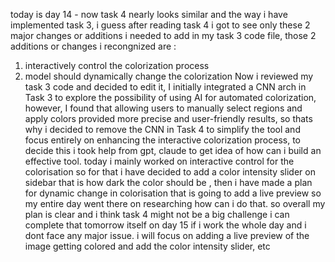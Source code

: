today is day 14 - now task 4 nearly looks similar and the way i have implemented task 3, i guess after reading task 4 i got to see only these 2 major changes or additions i needed to add in my task 3 code file, 
those 2 additions or changes i recongnized are : 
1.  interactively control the colorization process
2. model should dynamically change the colorization 
Now i reviewed my task 3 code and decided to edit it, I initially integrated a CNN arch in Task 3 to explore the possibility of using AI for automated colorization, however, I found that allowing users to manually select regions and apply colors provided more precise and user-friendly results, so thats why i decided to remove the CNN in Task 4 to simplify the tool and focus entirely on enhancing the interactive colorization process, to decide this i took help from gpt, claude to get idea of how can i build an effective tool.
today i mainly worked on interactive control for the colorisation so for that i have decided to add a color intensity slider on sidebar that is how dark the color should be , then i have made a plan for dynamic change in colorisation that is going to add a live preview so my entire day went there on researching how can i do that.
so overall my plan is clear and i think task 4 might not be a big challenge i can complete that tomorrow itself on day 15 if i work the whole day and i dont face any major issue.
i will focus on adding a live preview of the image getting colored and add the color intensity slider, etc 
